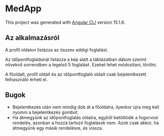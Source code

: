 # MedApp

This project was generated with [Angular CLI](https://github.com/angular/angular-cli) version 15.1.6.

## Az alkalmazásról

A profil oldalon listázza az összes eddigi foglalást.

Az időpontfoglalásnál listázza a kép alatt a táblázatban dátum szerint növekvő sorrendben a legelső 5 foglalást.
Ezeket lehet módosítani, törölni.

A főoldalt, profil oldalt és az időpontfoglaló oldalt csak bejelentkezett felhasználó érheti el.

## Bugok
- Bejelentkezés után nem mindig dob át a főoldalra, ilyenkor újra meg kell nyomni a bejelentkezés gombot.
- Ha átmegyünk az időpontfoglalás oldalra, egyből betöltődik a fogorvosi rendelés, azonban a hozzá tartozó foglalások nem. Azok csak akkor, ha átmegyünk egy másik rendelésre, és vissza. 

